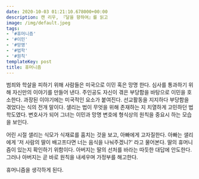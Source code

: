 ```yaml
---
date: 2020-10-03 01:21:10.678000+00:00
description: 캔 리우, 『달을 향하여』를 읽고
image: /img/default.jpeg
tags:
- '#휴머니즘'
- '#이민'
- '#망명'
- '#법학'
- '#원칙'
templateKey: post
title: 휴머니즘
---
```


범죄와 학살을 피하기 위해  사람들은 미국으로 이민 혹은 망명 한다. 심사를 통과하기 위해 자신만의 이야기를 만들어 낸다. 주인공도 자신이 겪은 부당함을 바탕으로 이민을 호소한다. 과장된 이야기에는 미국적인 요소가 붙여진다. 선교활동을 지지하다 부당함을 겪었다는 식의 전개 말이다. 샐리는 법이 무엇을 위해 존재하는 지 치열하게 고민하던 법학도였다. 변호사가 되어 그녀는 이민과 망명 변호에 형식상의 원칙을 중요시 하는 모습을 보인다. 

어린 시절 샐리는 식모가 식재료를 훔치는 것을 보고, 아빠에게 고자질한다. 아빠는 샐리에게 '저 사람의 딸이 배고프다면 너는 음식을 나눠주겠니?' 라고 물어본다. 딸의 휴머니즘이 있는지 확인하기 위함이다. 아버지는 딸의 선처를 바라는 따듯한 대답에 안도한다. 그러나 아버지는 곧 바로 원칙을 내세우며 가정부를 해고한다. 

휴머니즘을 생각하게 된다.